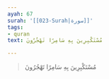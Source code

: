 ```yaml
---
ayah: 67
surah: '[[023-Surah|سورة]]'
tags:
- quran
text: مُسْتَكْبِرِينَ بِهِ سَامِرًا تَهْجُرُونَ

---
```

> مُسْتَكْبِرِينَ بِهِ سَامِرًا تَهْجُرُونَ
